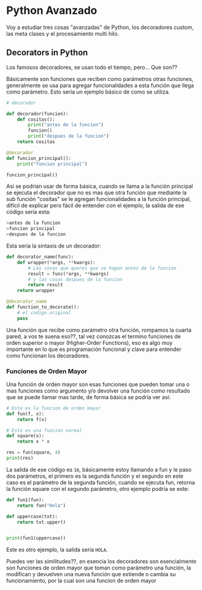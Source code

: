
# Python Avanzado

Voy a estudiar tres cosas "avanzadas" de Python, los decoradores custom, las meta clases y el procesamiento multi hilo.

## Decorators in Python

Los famosos decoradores, se usan todo el tiempo, pero... Que son??

Básicamente son funciones que reciben como parámetros otras funciones, generalmente  se usa para agregar funcionalidades a esta función que llega como parámetro.
Esto seria un ejemplo básico de como se utiliza.

```python
# decorador

def decorador(funcion):
	def cositas():
		print("antes de la funcion")
		funcion()
		print("despues de la funcion")
	return cositas

@decorador
def funcion_principal():
	print("funcion principal")

funcion_principal()
```

Así se podrían usar de forma básica, cuando se llama a la función principal se ejecuta el decorador que no es mas que otra función que mediante la sub función "cositas" se le agregan funcionalidades a la función principal, difícil de explicar pero fácil de entender con el ejemplo, la salida de ese código seria esta:

```bash
>antes de la funcion
>funcion principal
>despues de la funcion
```

Esta seria la sintaxis de un decorador:
```python
def decorator_name(func):  
	def wrapper(*args, **kwargs):  
		# Las cosas que queres que se hagan antes de la funcion 
		result = func(*args, **kwargs)  
		# y las cosas despues de la funcion
		return result  
	return wrapper

@decorator_name  
def function_to_decorate():  
	# el codigo original
	pass
```

Una función que recibe como parámetro otra función, rompamos la cuarta pared, a vos te suena eso??, tal vez conozcas el termino funciones de orden superior o mayor (Higher-Order Functions), eso es algo muy importante en lo que es programación funcional y clave para entender como funcionan los decoradores.

### Funciones de Orden Mayor

Una función de orden mayor son esas funciones que pueden tomar una o mas funciones como argumento y/o devolver una función como resultado que se puede llamar mas tarde, de forma básica se podría ver así:

```python
# Esta es la funcion de orden mayor
def fun(f, x):
	return f(x)

# Esto es una funcion normal
def square(x):
	return x * x

res = fun(square, 4)
print(res)
```

La salida de ese código es `16`, básicamente estoy llamando a fun y le paso dos parámetros, el primero es la segunda función y el segundo en este caso es el parámetro de la segunda función, cuando se ejecuta fun, retorna la función square con el segundo parámetro, otro ejemplo podría se este:

```python
def fun1(fun):
	return fun("Hola")

def uppercase(txt):
	return txt.upper()


print(fun1(uppercase))
```

Este es otro ejemplo, la salida seria `HOLA`.

Puedes ver las similitudes??, en esencia los decoradores son esencialmente son funciones de orden mayor que toman como parámetro una función, la modifican y devuelven una nueva función que extiende o cambia su funcionamiento, por la cual son una funcion de orden mayor